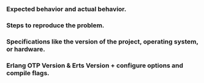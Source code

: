 ### Expected behavior and actual behavior.

### Steps to reproduce the problem.

### Specifications like the version of the project, operating system, or hardware.

### Erlang OTP Version & Erts Version + configure options and compile flags.
